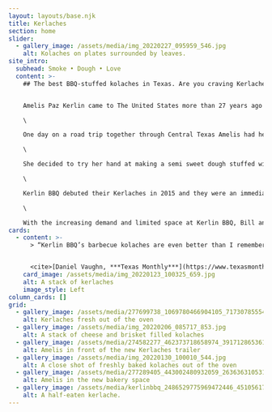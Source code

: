 ```yaml
---
layout: layouts/base.njk
title: Kerlaches
section: home
slider:
  - gallery_image: /assets/media/img_20220227_095959_546.jpg
    alt: Kolaches on plates surrounded by leaves.
site_intro:
  subhead: Smoke • Dough • Love
  content: >-
    ## The best BBQ-stuffed kolaches in Texas. Are you craving Kerlaches?


    Amelis Paz Kerlin came to The United States more than 27 years ago from Venezuela with big dreams. She and her husband Bill Kerlin opened the nationally recognized barbecue trailer Kerlin BBQ in 2013. Kerlin BBQ has been regularly named one of the best barbecue spots in Austin and the United States.\

    \

    One day on a road trip together through Central Texas Amelis had her first kolache, a popular Czech Tex pastry served throughout the region. It immediately reminded her of the Venezuelan Cachitos (a semi-sweet bread stuffed with meat) she had enjoyed as a child.\

    \

    She decided to try her hand at making a semi sweet dough stuffed with Kerlin BBQ’s smoked meats and after a few test batches the famous Kerlache was born.\

    \

    Kerlin BBQ debuted their Kerlaches in 2015 and they were an immediate hit. Soon word began to get out, inspiring the likes of Texas Monthly, The Austin Chronicle, The Austin American Statesman and many others to write about them. Customers began lining up before they opened or preordering days in advance. People began coming from other states and even other countries to get their hands on what was quickly becoming an Austin icon.\

    \

    With the increasing demand and limited space at Kerlin BBQ, Bill and Amelis realized that they were becoming inaccessible to many people, often selling out in less than an hour. Wanting to make as many people happy as possible, they decided to open a standalone concept dedicated exclusively to their famous Kerlaches.
cards:
  - content: >-
      > “Kerlin BBQ’s barbecue kolaches are even better than I remembered.”


      <cite>[Daniel Vaughn, ***Texas Monthly***](https://www.texasmonthly.com/bbq/kerlin-bbq-barbecue-kolaches/)
    card_image: /assets/media/img_20220123_100325_659.jpg
    alt: A stack of kerlaches
    image_style: Left
column_cards: []
grid:
  - gallery_image: /assets/media/277699738_1069780466904105_717307855542515772_n.webp
    alt: Kerlaches fresh out of the oven
  - gallery_image: /assets/media/img_20220206_085717_853.jpg
    alt: A stack of cheese and brisket filled kolaches
  - gallery_image: /assets/media/274582277_462373718658974_3917128653619594150_n.webp
    alt: Amelis in front of the new Kerlaches trailer
  - gallery_image: /assets/media/img_20220130_100010_544.jpg
    alt: A close shot of freshly baked kolaches out of the oven
  - gallery_image: /assets/media/277289405_443002480932059_2636363105311338332_n.webp
    alt: Amelis in the new bakery space
  - gallery_image: /assets/media/kerlinbbq_2486529775969472446_451056176_0_1080x1080.jpg
    alt: A half-eaten kerlache.
---
```

